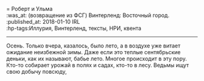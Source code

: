 = Роберт и Ульма  
:was_at: (возвращение из ФСГ) Винтерленд: Восточный город.
:published_at: 2018-01-10 IRL  
:hp-tags:Иллурия, Винтерленд, тексты, НРИ, квента

------------
Осень. Только вчера, казалось, было лето, а в воздухе уже витает ожидание неизбежной зимы. Даже если это теплые сентябрьские деньки, как их называют, бабье лето. Многое происходит в эту пору. Кто-то собирает урожай в полях и садах, кто-то в лесу. Ведьмы ищут свою добычу повсюду, 



<!--stackedit_data:
eyJoaXN0b3J5IjpbMTEyOTc3NzkwM119
-->
